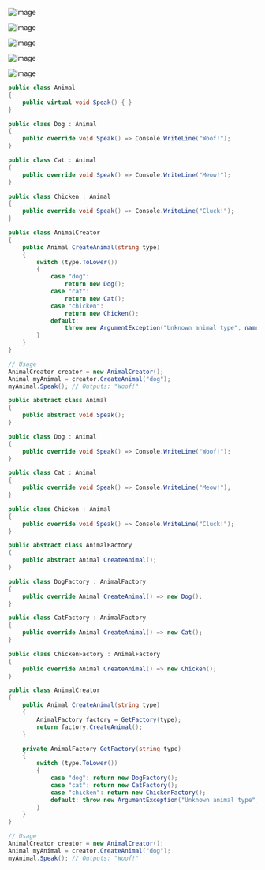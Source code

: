 ![image](https://github.com/user-attachments/assets/c37c2890-26b3-47cf-bb8a-c86673cb5b83)

![image](https://github.com/user-attachments/assets/9258bea3-6b89-47aa-b158-7cbb91aa639b)

![image](https://github.com/user-attachments/assets/00055e2a-5f88-4ba9-9c21-ea4e15adcc2d)

![image](https://github.com/user-attachments/assets/b3b9c726-4fec-4bfd-9477-fe871858556b)

![image](https://github.com/user-attachments/assets/209b8f1a-ea53-41e8-966d-0084f8f9ae39)

```csharp
public class Animal
{
    public virtual void Speak() { }
}

public class Dog : Animal
{
    public override void Speak() => Console.WriteLine("Woof!");
}

public class Cat : Animal
{
    public override void Speak() => Console.WriteLine("Meow!");
}

public class Chicken : Animal
{
    public override void Speak() => Console.WriteLine("Cluck!");
}

public class AnimalCreator
{
    public Animal CreateAnimal(string type)
    {
        switch (type.ToLower())
        {
            case "dog":
                return new Dog();
            case "cat":
                return new Cat();
            case "chicken":
                return new Chicken();
            default:
                throw new ArgumentException("Unknown animal type", nameof(type));
        }
    }
}

// Usage
AnimalCreator creator = new AnimalCreator();
Animal myAnimal = creator.CreateAnimal("dog");
myAnimal.Speak(); // Outputs: "Woof!"
```
```csharp
public abstract class Animal
{
    public abstract void Speak();
}

public class Dog : Animal
{
    public override void Speak() => Console.WriteLine("Woof!");
}

public class Cat : Animal
{
    public override void Speak() => Console.WriteLine("Meow!");
}

public class Chicken : Animal
{
    public override void Speak() => Console.WriteLine("Cluck!");
}

public abstract class AnimalFactory
{
    public abstract Animal CreateAnimal();
}

public class DogFactory : AnimalFactory
{
    public override Animal CreateAnimal() => new Dog();
}

public class CatFactory : AnimalFactory
{
    public override Animal CreateAnimal() => new Cat();
}

public class ChickenFactory : AnimalFactory
{
    public override Animal CreateAnimal() => new Chicken();
}

public class AnimalCreator
{
    public Animal CreateAnimal(string type)
    {
        AnimalFactory factory = GetFactory(type);
        return factory.CreateAnimal();
    }

    private AnimalFactory GetFactory(string type)
    {
        switch (type.ToLower())
        {
            case "dog": return new DogFactory();
            case "cat": return new CatFactory();
            case "chicken": return new ChickenFactory();
            default: throw new ArgumentException("Unknown animal type", nameof(type));
        }
    }
}

// Usage
AnimalCreator creator = new AnimalCreator();
Animal myAnimal = creator.CreateAnimal("dog");
myAnimal.Speak(); // Outputs: "Woof!"
```

